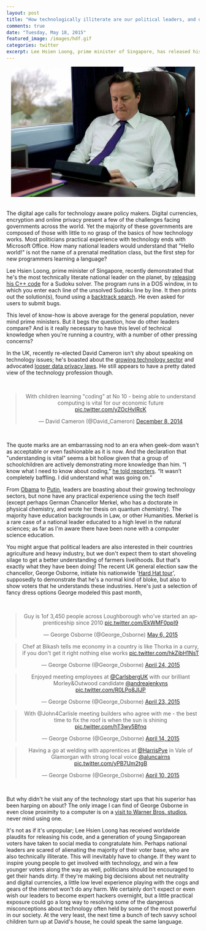 ```yaml
---
layout: post
title: "How technologically illiterate are our political leaders, and does it matter?"
comments: true
date: "Tuesday, May 18, 2015"
featured_image: /images/hdf.gif
categories: twitter
excerpt: Lee Hsien Loong, prime minister of Singapore, has released his C++ code for a sudoku solver, setting a standard that all other political leaders should strive for.
---
```


<center>
<img src="/assets/David-Cameron-008.jpg">
</center>
<br>

The digital age calls for technology aware policy makers. Digital currencies, encryption and online privacy present a few of the challenges facing governments across the world. Yet the majority of these governments are composed of those with little to no grasp of the basics of how technology works. Most politicians practical experience with technology ends with Microsoft Office. How many national leaders would understand that "Hello world!" is not the name of a prenatal meditation class, but the first step for new programmers learning a  language?

Lee Hsien Loong, prime minister of Singapore, recently demonstrated that he's the most technically literate national leader on the planet, by [releasing his C++ code](https://www.facebook.com/leehsienloong/photos/a.344710778924968.83425.125845680811480/905828379479869/) for a Sudoku solver. The program runs in a DOS window, in to which you enter each line of the unsolved Sudoku line by line. It then prints out the solution(s), found using a [backtrack search](http://en.wikipedia.org/wiki/Backtracking). He even asked for users to submit bugs.

This level of know-how is above average for the general population, never mind prime ministers. But it begs the question, how do other leaders compare? And is it really necessary to have this level of technical knowledge when you're running a country, with a number of other pressing concerns?

In the UK, recently re-elected David Cameron isn't shy about speaking on technology issues; he's boasted about the [growing technology sector](https://www.gov.uk/government/news/tech-nation-prime-minister-and-chancellor-welcome-launch) and advocated [looser data privacy laws](http://www.bbc.co.uk/news/uk-politics-30778424). He still appears to have a pretty dated view of the technology profession though.


<br>
<center>

<blockquote class="twitter-tweet" lang="en"><p lang="en" dir="ltr">With children learning &quot;coding&quot; at No 10 - being able to understand computing is vital for our economic future <a href="http://t.co/yZOcHvIRcK">pic.twitter.com/yZOcHvIRcK</a></p>&mdash; David Cameron (@David_Cameron) <a href="https://twitter.com/David_Cameron/status/541882168616943617">December 8, 2014</a></blockquote>
<script async src="//platform.twitter.com/widgets.js" charset="utf-8"></script>

</center>
<br>

The quote marks are an embarrassing nod to an era when geek-dom wasn't as acceptable or even fashionable as it is now. And the declaration that "understanding is vital" seems a bit hollow given that a group of schoolchildren are actively demonstrating more knowledge than him. “I know what I need to know about coding,” [he told reporters](http://www.redonline.co.uk/red-women/blogs/David-Cameron-hour-of-code-computer-coding-schools). “It wasn’t completely baffling. I did understand what was going on.”

From [Obama](https://www.youtube.com/watch?v=6XvmhE1J9PY) to [Putin](http://blogs.ft.com/beyond-brics/2012/01/30/guest-post-by-vladimir-putin-russia-needs-more-technology-and-less-corruption/), leaders are boasting about their growing technology sectors, but none have any practical experience using the tech itself (except perhaps German Chancellor Merkel, who has a doctorate in physical chemistry, and wrote her thesis on quantum chemistry). The majority have education backgrounds in Law, or other Humanities. Merkel is a rare case of a national leader educated to a high level in the natural sciences; as far as I'm aware there have been none with a computer science education.

You might argue that political leaders are also interested in their countries agriculture and heavy industry, but we don't expect them to start shoveling silage to get a better understanding of farmers livelihoods. But that's exactly what they have been doing! The recent UK general election saw the chancellor, George Osborne, initiate his nationwide '[Hard Hat tour](http://www.ft.com/cms/s/0/fbbc28de-0a69-11e4-ac2a-00144feabdc0.html#axzz3axPQEFyJ)', supposedly to demonstrate that he's a normal kind of bloke, but also to show voters that he understands these industries. Here's just a selection of fancy dress options George modeled this past month,

<br>
<center>

<blockquote class="twitter-tweet" lang="en"><p lang="en" dir="ltr">Guy is 1of 3,450 people across Loughborough who&#39;ve started an apprenticeship since 2010 <a href="http://t.co/EkWMF0ppI9">pic.twitter.com/EkWMF0ppI9</a></p>&mdash; George Osborne (@George_Osborne) <a href="https://twitter.com/George_Osborne/status/595845731635855360">May 6, 2015</a></blockquote>
<script async src="//platform.twitter.com/widgets.js" charset="utf-8"></script>

<blockquote class="twitter-tweet" lang="en"><p lang="en" dir="ltr">Chef at Bikash tells me economy in a country is like Thorka in a curry, if you don&#39;t get it right nothing else works <a href="http://t.co/hkZibH1NsT">pic.twitter.com/hkZibH1NsT</a></p>&mdash; George Osborne (@George_Osborne) <a href="https://twitter.com/George_Osborne/status/591610301528834048">April 24, 2015</a></blockquote>
<script async src="//platform.twitter.com/widgets.js" charset="utf-8"></script>

<blockquote class="twitter-tweet" lang="en"><p lang="en" dir="ltr">Enjoyed meeting employees at <a href="https://twitter.com/CarlsbergUK">@CarlsbergUK</a> with our brilliant Morley&amp;Outwood candidate <a href="https://twitter.com/andreajenkyns">@andreajenkyns</a> <a href="http://t.co/R0LPo8JIJP">pic.twitter.com/R0LPo8JIJP</a></p>&mdash; George Osborne (@George_Osborne) <a href="https://twitter.com/George_Osborne/status/591234371237085185">April 23, 2015</a></blockquote>
<script async src="//platform.twitter.com/widgets.js" charset="utf-8"></script>

<blockquote class="twitter-tweet" lang="en"><p lang="en" dir="ltr">With @John4Carlisle meeting builders who agree with me - the best time to fix the roof is when the sun is shining <a href="http://t.co/hT3wy5Bfnq">pic.twitter.com/hT3wy5Bfnq</a></p>&mdash; George Osborne (@George_Osborne) <a href="https://twitter.com/George_Osborne/status/588044113351725056">April 14, 2015</a></blockquote>
<script async src="//platform.twitter.com/widgets.js" charset="utf-8"></script>

<blockquote class="twitter-tweet" lang="en"><p lang="en" dir="ltr">Having a go at welding with apprentices at <a href="https://twitter.com/HarrisPye">@HarrisPye</a> in Vale of Glamorgan with strong local voice <a href="https://twitter.com/AlunCairns">@aluncairns</a> <a href="http://t.co/yPB7Um2tgB">pic.twitter.com/yPB7Um2tgB</a></p>&mdash; George Osborne (@George_Osborne) <a href="https://twitter.com/George_Osborne/status/586481813973008385">April 10, 2015</a></blockquote>
<script async src="//platform.twitter.com/widgets.js" charset="utf-8"></script>

</center>
<br>

But why didn't he visit any of the technology start ups that his superior has been harping on about? The only image I can find of George Osborne in even close proximity to a computer is on a [visit to Warner Bros. studios](https://twitter.com/George_Osborne/status/591957094674358272), never mind using one.

It's not as if it's unpopular; Lee Hsien Loong has received worldwide plaudits for releasing his code, and a generation of young Singaporean voters have taken to social media to congratulate him. Perhaps national leaders are scared of alienating the majority of their voter base, who are also technically illiterate. This will inevitably have to change. If they want to inspire young people to get involved with technology, and win a few younger voters along the way as well, politicians should be encouraged to get their hands dirty. If they're making big decisions about net neutrality and digital currencies, a little low level experience playing with the cogs and gears of the internet won't do any harm. We certainly don't expect or even wish our leaders to become expert hackers overnight, but a little practical exposure could go a long way to resolving some of the dangerous misconceptions about technology often held by some of the most powerful in our society. At the very least, the next time a bunch of tech savvy school children turn up at David's house, he could speak the same language.
